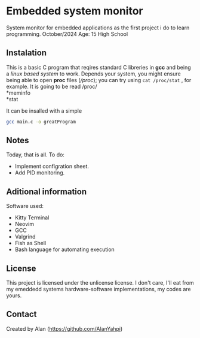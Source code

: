 # Embedded system monitor
System monitor for embedded applications as the first project i do to learn programming.
October/2024
Age: 15
High School

## Instalation
This is a basic C program that reqires standard C libreries in **gcc** and being a *linux based system* to work. Depends your system, you might ensure being able to open **proc** files (*/proc*); you can try using `cat /proc/stat` , for example. It is going to be read /proc/  
*meminfo  
*stat  

It can be insalled with a simple
```bash
gcc main.c -o greatProgram
```
## Notes
Today, that is all.
To do:

- Implement configration sheet.
- Add PID monitoring.

## Aditional information
Software used:
- Kitty Terminal
- Neovim
- GCC
- Valgrind
- Fish as Shell
- Bash language for automating execution

## License
This project is licensed under the unlicense license.
I don't care, I'll eat from my emeddedd systems hardware-software implementations, my codes are yours.
## Contact
Created by Alan
(https://github.com/AlanYahpi)

